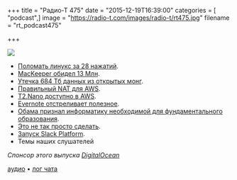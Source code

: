 +++
title = "Радио-Т 475"
date = "2015-12-19T16:39:00"
categories = [ "podcast",]
image = "https://radio-t.com/images/radio-t/rt475.jpg"
filename = "rt_podcast475"

+++

![](https://radio-t.com/images/radio-t/rt475.jpg)

- [Поломать линукс за 28 нажатий](http://www.engadget.com/2015/12/18/log-into-most-any-linux-system-by-hitting-backspace-28-times/).
- [MacKeeper обидел 13 Млн](http://www.cnet.com/news/mackeeper-exposes-personal-data-of-13-million-users/).
- [Утечка 684 Тб данных из открытых монг](http://www.opennet.ru/opennews/art.shtml?num=43540).
- [Правильный NAT для AWS](https://aws.amazon.com/blogs/aws/new-managed-nat-network-address-translation-gateway-for-aws/).
- [T2.Nano доступно в AWS](https://aws.amazon.com/blogs/aws/ec2-update-t2-nano-instances-now-available/).
- [Evernote отстреливает полезное](http://techcrunch.com/2015/12/17/rip-skitch/).
- [Обама признал информатику необходимой для фундаментального образования](http://geektimes.ru/post/267406/).
- [Это не так просто сделать](http://mikehadlow.blogspot.com/2015/12/learn-to-code-its-harder-than-you-think.html).
- [Запуск Slack Platform](http://slackhq.com/post/134878632730/launch-platform).
- Темы наших слушателей

_Спонсор этого выпуска [DigitalOcean](https://www.digitalocean.com)_

[аудио](https://cdn.radio-t.com/rt_podcast475.mp3) • [лог чата](http://chat.radio-t.com/logs/radio-t-475.html)
<audio src="https://cdn.radio-t.com/rt_podcast475.mp3" preload="none"></audio>